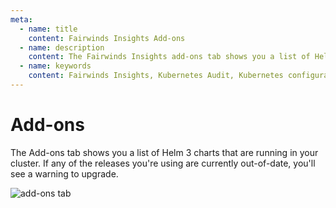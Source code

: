 ```yaml
---
meta:
  - name: title
    content: Fairwinds Insights Add-ons
  - name: description
    content: The Fairwinds Insights add-ons tab shows you a list of Helm 3 charts that are running in your cluster. Learn more at the documentation.
  - name: keywords
    content: Fairwinds Insights, Kubernetes Audit, Kubernetes configuration validation, Insights add-ons
---
```


# Add-ons
The Add-ons tab shows you a list of Helm 3 charts that are running
in your cluster. If any of the releases you're using are currently
out-of-date, you'll see a warning to upgrade.

<img :src="$withBase('/img/add-ons.png')" alt="add-ons tab">

